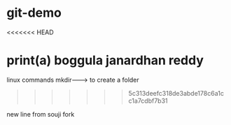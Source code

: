 # git-demo
<<<<<<< HEAD
#
print(a)
boggula janardhan reddy
=======
linux commands
mkdir---> to create a folder 
>>>>>>> 5c313deefc318de3abde178c6a1cc1a7cdbf7b31

new line from souji fork 
